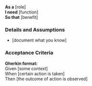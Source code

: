 **As a** [role]  
**I need** [function]  
**So that** [benefit]  

### Details and Assumptions
* [document what you know]      

### Acceptance Criteria     
**Gherkin format:**  
Given [some context]  
When [certain action is taken]  
Then [the outcome of action is observed]
